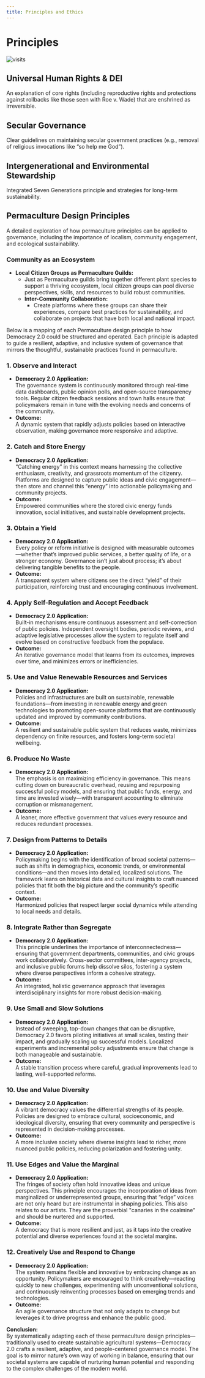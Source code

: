 ```yaml
---
title: Principles and Ethics
---
```



# Principles

![visits](https://visit-counter.vercel.app/counter.png?page=https%3A%2F%2Fselwynpolit.github.io%2Fdemo2%2Fprinciples&s=16&c=030303&bg=00000000&no=5&ff=electrolize&tb=&ta=+Views)

## Universal Human Rights & DEI  
  An explanation of core rights (including reproductive rights and protections against rollbacks like those seen with Roe v. Wade) that are enshrined as irreversible.

## Secular Governance
  Clear guidelines on maintaining secular government practices (e.g., removal of religious invocations like “so help me God”).

## Intergenerational and Environmental Stewardship  
  Integrated Seven Generations principle and strategies for long-term sustainability.

## Permaculture Design Principles  
A detailed exploration of how permaculture principles can be applied to governance, including the importance of localism, community engagement, and ecological sustainability.

### Community as an Ecosystem

- **Local Citizen Groups as Permaculture Guilds:**
    - Just as Permaculture guilds bring together different plant species to support a thriving ecosystem, local citizen groups can pool diverse perspectives, skills, and resources to build robust communities.
    - **Inter-Community Collaboration:**
        - Create platforms where these groups can share their experiences, compare best practices for sustainability, and collaborate on projects that have both local and national impact.

Below is a mapping of each Permaculture design principle to how Democracy 2.0 could be structured and operated. Each principle is adapted to guide a resilient, adaptive, and inclusive system of governance that mirrors the thoughtful, sustainable practices found in permaculture.


### 1. Observe and Interact

- **Democracy 2.0 Application:**  
  The governance system is continuously monitored through real-time data dashboards, public opinion polls, and open-source transparency tools. Regular citizen feedback sessions and town halls ensure that policymakers remain in tune with the evolving needs and concerns of the community.
- **Outcome:**  
  A dynamic system that rapidly adjusts policies based on interactive observation, making governance more responsive and adaptive.


### 2. Catch and Store Energy

- **Democracy 2.0 Application:**  
  “Catching energy” in this context means harnessing the collective enthusiasm, creativity, and grassroots momentum of the citizenry. Platforms are designed to capture public ideas and civic engagement—then store and channel this “energy” into actionable policymaking and community projects.
- **Outcome:**  
  Empowered communities where the stored civic energy funds innovation, social initiatives, and sustainable development projects.


### 3. Obtain a Yield

- **Democracy 2.0 Application:**  
  Every policy or reform initiative is designed with measurable outcomes—whether that’s improved public services, a better quality of life, or a stronger economy. Governance isn’t just about process; it’s about delivering tangible benefits to the people.
- **Outcome:**  
  A transparent system where citizens see the direct “yield” of their participation, reinforcing trust and encouraging continuous involvement.


### 4. Apply Self-Regulation and Accept Feedback

- **Democracy 2.0 Application:**  
  Built-in mechanisms ensure continuous assessment and self-correction of public policies. Independent oversight bodies, periodic reviews, and adaptive legislative processes allow the system to regulate itself and evolve based on constructive feedback from the populace.
- **Outcome:**  
  An iterative governance model that learns from its outcomes, improves over time, and minimizes errors or inefficiencies.


### 5. Use and Value Renewable Resources and Services

- **Democracy 2.0 Application:**  
  Policies and infrastructures are built on sustainable, renewable foundations—from investing in renewable energy and green technologies to promoting open-source platforms that are continuously updated and improved by community contributions.
- **Outcome:**  
  A resilient and sustainable public system that reduces waste, minimizes dependency on finite resources, and fosters long-term societal wellbeing.


### 6. Produce No Waste

- **Democracy 2.0 Application:**  
  The emphasis is on maximizing efficiency in governance. This means cutting down on bureaucratic overhead, reusing and repurposing successful policy models, and ensuring that public funds, energy, and time are invested wisely—with transparent accounting to eliminate corruption or mismanagement.
- **Outcome:**  
  A leaner, more effective government that values every resource and reduces redundant processes.


### 7. Design from Patterns to Details

- **Democracy 2.0 Application:**  
  Policymaking begins with the identification of broad societal patterns—such as shifts in demographics, economic trends, or environmental conditions—and then moves into detailed, localized solutions. The framework leans on historical data and cultural insights to craft nuanced policies that fit both the big picture and the community’s specific context.
- **Outcome:**  
  Harmonized policies that respect larger social dynamics while attending to local needs and details.


### 8. Integrate Rather than Segregate

- **Democracy 2.0 Application:**  
  This principle underlines the importance of interconnectedness—ensuring that government departments, communities, and civic groups work collaboratively. Cross-sector committees, inter-agency projects, and inclusive public forums help dissolve silos, fostering a system where diverse perspectives inform a cohesive strategy.
- **Outcome:**  
  An integrated, holistic governance approach that leverages interdisciplinary insights for more robust decision-making.


### 9. Use Small and Slow Solutions

- **Democracy 2.0 Application:**  
  Instead of sweeping, top-down changes that can be disruptive, Democracy 2.0 favors piloting initiatives at small scales, testing their impact, and gradually scaling up successful models. Localized experiments and incremental policy adjustments ensure that change is both manageable and sustainable.
- **Outcome:**  
  A stable transition process where careful, gradual improvements lead to lasting, well-supported reforms.


### 10. Use and Value Diversity

- **Democracy 2.0 Application:**  
  A vibrant democracy values the differential strengths of its people. Policies are designed to embrace cultural, socioeconomic, and ideological diversity, ensuring that every community and perspective is represented in decision-making processes.
- **Outcome:**  
  A more inclusive society where diverse insights lead to richer, more nuanced public policies, reducing polarization and fostering unity.


### 11. Use Edges and Value the Marginal

- **Democracy 2.0 Application:**  
  The fringes of society often hold innovative ideas and unique perspectives. This principle encourages the incorporation of ideas from marginalized or underrepresented groups, ensuring that “edge” voices are not only heard but are instrumental in shaping policies.  This also relates to our artists.  They are the proverbial "canaries in the coalmine" and should be nurtered and supported.
- **Outcome:**  
  A democracy that is more resilient and just, as it taps into the creative potential and diverse experiences found at the societal margins.


### 12. Creatively Use and Respond to Change

- **Democracy 2.0 Application:**  
  The system remains flexible and innovative by embracing change as an opportunity. Policymakers are encouraged to think creatively—reacting quickly to new challenges, experimenting with unconventional solutions, and continuously reinventing processes based on emerging trends and technologies.
- **Outcome:**  
  An agile governance structure that not only adapts to change but leverages it to drive progress and enhance the public good.


**Conclusion:**  
By systematically adapting each of these permaculture design principles—traditionally used to create sustainable agricultural systems—Democracy 2.0 crafts a resilient, adaptive, and people-centered governance model. The goal is to mirror nature’s own way of working in balance, ensuring that our societal systems are capable of nurturing human potential and responding to the complex challenges of the modern world.



